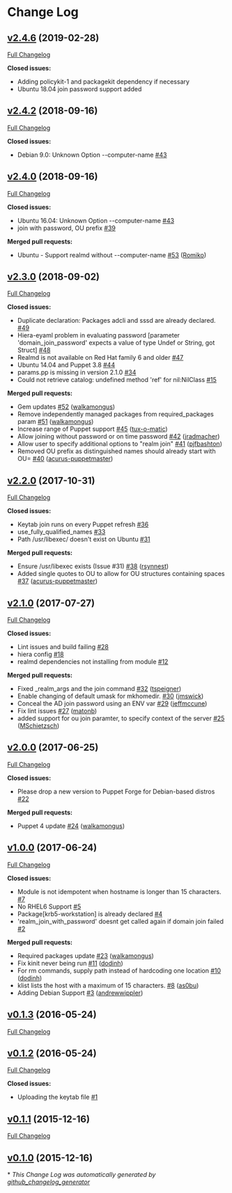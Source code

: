 # Change Log

## [v2.4.6](https://github.com/like2k1/realmd/tree/v2.4.6) (2019-02-28)
[Full Changelog](https://github.com/like2k1/realmd/compare/v2.4.0...v2.4.6)

**Closed issues:**

- Adding policykit-1 and packagekit dependency if necessary
- Ubuntu 18.04 join password support added


## [v2.4.2](https://github.com/like2k1/realmd/tree/v2.4.1) (2018-09-16)
[Full Changelog](https://github.com/like2k1/realmd/compare/v2.4.0...v2.4.1)

**Closed issues:**

- Debian 9.0: Unknown Option --computer-name [\#43](https://github.com/walkamongus/realmd/issues/43)


## [v2.4.0](https://github.com/walkamongus/realmd/tree/v2.4.0) (2018-09-16)
[Full Changelog](https://github.com/walkamongus/realmd/compare/v2.3.0...v2.4.0)

**Closed issues:**

- Ubuntu 16.04: Unknown Option --computer-name [\#43](https://github.com/walkamongus/realmd/issues/43)
- join with password, OU prefix [\#39](https://github.com/walkamongus/realmd/issues/39)

**Merged pull requests:**

- Ubuntu - Support realmd without --computer-name [\#53](https://github.com/walkamongus/realmd/pull/53) ([Romiko](https://github.com/Romiko))

## [v2.3.0](https://github.com/walkamongus/realmd/tree/v2.3.0) (2018-09-02)
[Full Changelog](https://github.com/walkamongus/realmd/compare/v2.2.0...v2.3.0)

**Closed issues:**

- Duplicate declaration: Packages adcli and sssd are already declared. [\#49](https://github.com/walkamongus/realmd/issues/49)
- Hiera-eyaml problem in evaluating password \[parameter 'domain\_join\_password' expects a value of type Undef or String, got Struct\] [\#48](https://github.com/walkamongus/realmd/issues/48)
- Realmd is not available on Red Hat family 6 and older [\#47](https://github.com/walkamongus/realmd/issues/47)
- Ubuntu 14.04 and Puppet 3.8 [\#44](https://github.com/walkamongus/realmd/issues/44)
- params.pp is missing in version 2.1.0 [\#34](https://github.com/walkamongus/realmd/issues/34)
- Could not retrieve catalog: undefined method 'ref' for nil:NilClass [\#15](https://github.com/walkamongus/realmd/issues/15)

**Merged pull requests:**

- Gem updates [\#52](https://github.com/walkamongus/realmd/pull/52) ([walkamongus](https://github.com/walkamongus))
- Remove independently managed packages from required\_packages param [\#51](https://github.com/walkamongus/realmd/pull/51) ([walkamongus](https://github.com/walkamongus))
- Increase range of Puppet support [\#45](https://github.com/walkamongus/realmd/pull/45) ([tux-o-matic](https://github.com/tux-o-matic))
- Allow joining without password or on time password [\#42](https://github.com/walkamongus/realmd/pull/42) ([jradmacher](https://github.com/jradmacher))
- Allow user to specify additional options to "realm join" [\#41](https://github.com/walkamongus/realmd/pull/41) ([pjfbashton](https://github.com/pjfbashton))
- Removed OU prefix as distinguished names should already start with OU= [\#40](https://github.com/walkamongus/realmd/pull/40) ([acurus-puppetmaster](https://github.com/acurus-puppetmaster))

## [v2.2.0](https://github.com/walkamongus/realmd/tree/v2.2.0) (2017-10-31)
[Full Changelog](https://github.com/walkamongus/realmd/compare/v2.1.0...v2.2.0)

**Closed issues:**

- Keytab join runs on every Puppet refresh [\#36](https://github.com/walkamongus/realmd/issues/36)
- use\_fully\_qualified\_names [\#33](https://github.com/walkamongus/realmd/issues/33)
- Path /usr/libexec/ doesn't exist on Ubuntu [\#31](https://github.com/walkamongus/realmd/issues/31)

**Merged pull requests:**

- Ensure /usr/libexec exists \(Issue \#31\) [\#38](https://github.com/walkamongus/realmd/pull/38) ([rsynnest](https://github.com/rsynnest))
- Added single quotes to OU to allow for OU structures containing spaces [\#37](https://github.com/walkamongus/realmd/pull/37) ([acurus-puppetmaster](https://github.com/acurus-puppetmaster))

## [v2.1.0](https://github.com/walkamongus/realmd/tree/v2.1.0) (2017-07-27)
[Full Changelog](https://github.com/walkamongus/realmd/compare/v2.0.0...v2.1.0)

**Closed issues:**

- Lint issues and build failing [\#28](https://github.com/walkamongus/realmd/issues/28)
- hiera config [\#18](https://github.com/walkamongus/realmd/issues/18)
- realmd dependencies not installing from module [\#12](https://github.com/walkamongus/realmd/issues/12)

**Merged pull requests:**

- Fixed \_realm\_args and the join command [\#32](https://github.com/walkamongus/realmd/pull/32) ([tspeigner](https://github.com/tspeigner))
- Enable changing of default umask for mkhomedir. [\#30](https://github.com/walkamongus/realmd/pull/30) ([jmswick](https://github.com/jmswick))
- Conceal the AD join password using an ENV var [\#29](https://github.com/walkamongus/realmd/pull/29) ([jeffmccune](https://github.com/jeffmccune))
- Fix lint issues [\#27](https://github.com/walkamongus/realmd/pull/27) ([matonb](https://github.com/matonb))
- added support for ou join paramter, to specify context of the server [\#25](https://github.com/walkamongus/realmd/pull/25) ([MSchietzsch](https://github.com/MSchietzsch))

## [v2.0.0](https://github.com/walkamongus/realmd/tree/v2.0.0) (2017-06-25)
[Full Changelog](https://github.com/walkamongus/realmd/compare/v1.0.0...v2.0.0)

**Closed issues:**

- Please drop a new version to Puppet Forge for Debian-based distros [\#22](https://github.com/walkamongus/realmd/issues/22)

**Merged pull requests:**

- Puppet 4 update [\#24](https://github.com/walkamongus/realmd/pull/24) ([walkamongus](https://github.com/walkamongus))

## [v1.0.0](https://github.com/walkamongus/realmd/tree/v1.0.0) (2017-06-24)
[Full Changelog](https://github.com/walkamongus/realmd/compare/v0.1.3...v1.0.0)

**Closed issues:**

- Module is not idempotent when hostname is longer than 15 characters. [\#7](https://github.com/walkamongus/realmd/issues/7)
- No RHEL6 Support [\#5](https://github.com/walkamongus/realmd/issues/5)
- Package\[krb5-workstation\] is already declared [\#4](https://github.com/walkamongus/realmd/issues/4)
- 'realm\_join\_with\_password' doesnt get called again if domain join failed  [\#2](https://github.com/walkamongus/realmd/issues/2)

**Merged pull requests:**

- Required packages update [\#23](https://github.com/walkamongus/realmd/pull/23) ([walkamongus](https://github.com/walkamongus))
- Fix kinit never being run [\#11](https://github.com/walkamongus/realmd/pull/11) ([dodinh](https://github.com/dodinh))
- For rm commands, supply path instead of hardcoding one location [\#10](https://github.com/walkamongus/realmd/pull/10) ([dodinh](https://github.com/dodinh))
- klist lists the host with a maximum of 15 characters. [\#8](https://github.com/walkamongus/realmd/pull/8) ([as0bu](https://github.com/as0bu))
- Adding Debian Support [\#3](https://github.com/walkamongus/realmd/pull/3) ([andrewwippler](https://github.com/andrewwippler))

## [v0.1.3](https://github.com/walkamongus/realmd/tree/v0.1.3) (2016-05-24)
[Full Changelog](https://github.com/walkamongus/realmd/compare/v0.1.2...v0.1.3)

## [v0.1.2](https://github.com/walkamongus/realmd/tree/v0.1.2) (2016-05-24)
[Full Changelog](https://github.com/walkamongus/realmd/compare/v0.1.1...v0.1.2)

**Closed issues:**

- Uploading the keytab file [\#1](https://github.com/walkamongus/realmd/issues/1)

## [v0.1.1](https://github.com/walkamongus/realmd/tree/v0.1.1) (2015-12-16)
[Full Changelog](https://github.com/walkamongus/realmd/compare/v0.1.0...v0.1.1)

## [v0.1.0](https://github.com/walkamongus/realmd/tree/v0.1.0) (2015-12-16)


\* *This Change Log was automatically generated by [github_changelog_generator](https://github.com/skywinder/Github-Changelog-Generator)*